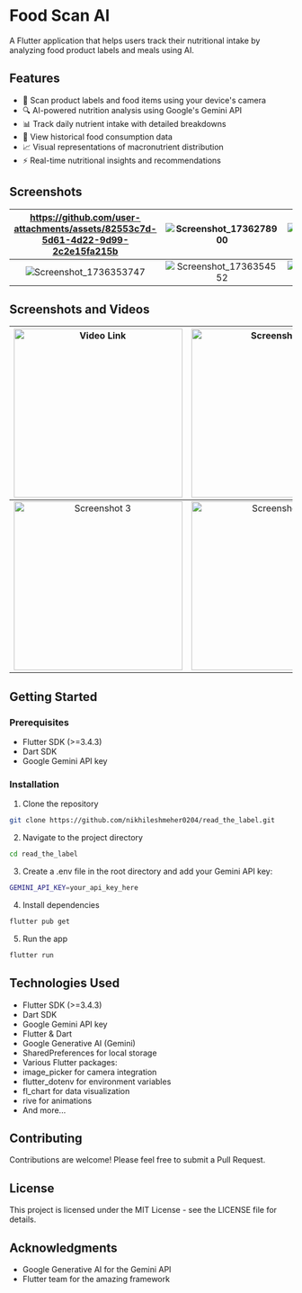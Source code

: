 # Food Scan AI

A Flutter application that helps users track their nutritional intake by analyzing food product labels and meals using AI.

## Features
- 📸 Scan product labels and food items using your device's camera
- 🔍 AI-powered nutrition analysis using Google's Gemini API
- 📊 Track daily nutrient intake with detailed breakdowns
- 📅 View historical food consumption data
- 📈 Visual representations of macronutrient distribution
- ⚡ Real-time nutritional insights and recommendations

## Screenshots
| https://github.com/user-attachments/assets/82553c7d-5d61-4d22-9d99-2c2e15fa215b | ![Screenshot_1736278900](https://github.com/user-attachments/assets/2b758598-71ae-4d8b-9406-73b2b52a8019) |![Screenshot_1736353747](https://github.com/user-attachments/assets/4936fba5-3909-4048-9445-d5f33e0da63b)
|:---------------------------------------------------------------------------------------------------------:|:---------------------------------------------------------------------------------------------------------:|:---------------------------------------------------------------------------------------------------------:|
| ![Screenshot_1736353747](https://github.com/user-attachments/assets/be941868-2eb8-4785-8a9e-d0d91bce66b3) | ![Screenshot_1736354552](https://github.com/user-attachments/assets/c2a024ba-5f30-4fa2-b406-1fa4b7d4ce05) |![Screenshot_1736354849](https://github.com/user-attachments/assets/f527f2ed-38ee-4918-a9cc-7f9bf855f4aa)


## Screenshots and Videos

| <img src="https://github.com/user-attachments/assets/82553c7d-5d61-4d22-9d99-2c2e15fa215b" width="300" alt="Video Link" /> | <img src="https://github.com/user-attachments/assets/2b758598-71ae-4d8b-9406-73b2b52a8019" width="300" alt="Screenshot 1" /> | <img src="https://github.com/user-attachments/assets/4936fba5-3909-4048-9445-d5f33e0da63b" width="300" alt="Screenshot 2" /> |
|:---------------------------------------------------------------------------------------------------------:|:---------------------------------------------------------------------------------------------------------:|:---------------------------------------------------------------------------------------------------------:|
| <img src="https://github.com/user-attachments/assets/be941868-2eb8-4785-8a9e-d0d91bce66b3" width="300" alt="Screenshot 3" /> | <img src="https://github.com/user-attachments/assets/c2a024ba-5f30-4fa2-b406-1fa4b7d4ce05" width="300" alt="Screenshot 4" /> | <img src="https://github.com/user-attachments/assets/f527f2ed-38ee-4918-a9cc-7f9bf855f4aa" width="300" alt="Screenshot 5" /> |



## Getting Started

### Prerequisites
- Flutter SDK (>=3.4.3)
- Dart SDK
- Google Gemini API key

### Installation

1. Clone the repository
```bash
git clone https://github.com/nikhileshmeher0204/read_the_label.git
```
2. Navigate to the project directory
```bash
cd read_the_label
```
3. Create a .env file in the root directory and add your Gemini API key:
```bash
GEMINI_API_KEY=your_api_key_here
```
4. Install dependencies
```bash
flutter pub get
```
5. Run the app
```bash
flutter run
```

## Technologies Used
- Flutter SDK (>=3.4.3)
- Dart SDK
- Google Gemini API key
- Flutter & Dart
- Google Generative AI (Gemini)
- SharedPreferences for local storage
- Various Flutter packages:
-   image_picker for camera integration
-   flutter_dotenv for environment variables
-   fl_chart for data visualization
-   rive for animations
-   And more...

## Contributing
Contributions are welcome! Please feel free to submit a Pull Request.

## License
This project is licensed under the MIT License - see the LICENSE file for details.

## Acknowledgments
- Google Generative AI for the Gemini API
- Flutter team for the amazing framework

